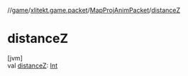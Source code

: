 //[game](../../../index.md)/[xlitekt.game.packet](../index.md)/[MapProjAnimPacket](index.md)/[distanceZ](distance-z.md)

# distanceZ

[jvm]\
val [distanceZ](distance-z.md): [Int](https://kotlinlang.org/api/latest/jvm/stdlib/kotlin/-int/index.html)
